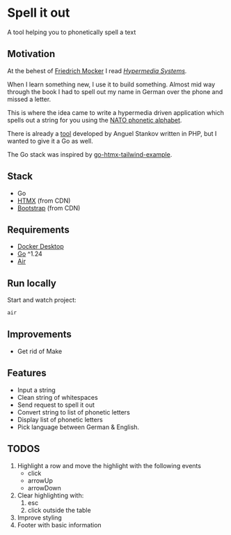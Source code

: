 # Spell it out

A tool helping you to phonetically spell a text

## Motivation

At the behest of [Friedrich Mocker](https://github.com/Friedrich-Mocker) I read *[Hypermedia Systems](https://hypermedia.systems/book/contents/).*

When I learn something new, I use it to build something.
Almost mid way through the book I had to spell out my name in German over the phone and missed a letter.

This is where the idea came to write a hypermedia driven application which spells out a string for you using the [NATO phonetic alphabet](https://en.wikipedia.org/wiki/NATO_phonetic_alphabet).

There is already a [tool](https://www.spelltool.com "www.spelltool.com") developed by Anguel Stankov written in PHP, but I wanted to give it a Go as well.

The Go stack was inspired by [go-htmx-tailwind-example](https://github.com/jritsema/go-htmx-tailwind-example).

## Stack

- Go
- [HTMX](https://htmx.org/) (from CDN)
- [Bootstrap](https://getbootstrap.com/) (from CDN)

## Requirements

- [Docker Desktop](https://docs.docker.com/get-docker/)
- [Go](https://go.dev/) ^1.24
- [Air](https://github.com/air-verse/air)

## Run locally

Start and watch project:

```bash
air
```

## Improvements

- Get rid of Make

## Features

- Input a string
- Clean string of whitespaces
- Send request to spell it out
- Convert string to list of phonetic letters
- Display list of phonetic letters
- Pick language between German & English.

## TODOS

1. Highlight a row and move the highlight with the following events
   - click
   - arrowUp
   - arrowDown
2. Clear highlighting with:
   1. esc
   2. click outside the table
3. Improve styling
4. Footer with basic information
